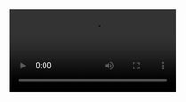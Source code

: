 <video align="left" src="https://github.com/rizkyharahap/rizkyharahap/blob/master/avatar-rizky-harahap.webm">
       
## Hi there 👋

I am **Rizki Harahap**. I'm a **Web Developer** and **UX Designer**. Javascript makes web development fast and performs well, of course I use that along with React.

Vist my **[Blog](https://happinest.netlify.app/)**

[![Linkedin: Rizki](https://img.shields.io/badge/-Rizki-blue?style=flat-square&logo=Linkedin&logoColor=white&link=https://www.linkedin.com/in/rizki-harahap/)](https://www.linkedin.com/in/rizki-harahap/)
---

- 🌱 I’m currently learning **Frontend Development - Next Js**
- 💬 Ask me about **Web Development**
- 📫 How to reach me:
  **[Linkedin](https://www.linkedin.com/in/rizki-harahap/), [Instagram](https://www.instagram.com/rizky_haphap/)**

![Top Langs](https://github-readme-stats.vercel.app/api/top-langs/?username=rizkyharahap&layout=compact&theme=dark&hide_border=true)

![Rizki's github stats](https://github-readme-stats.vercel.app/api?username=rizkyharahap&show_icons=true&hide_border=true&theme=dark)
